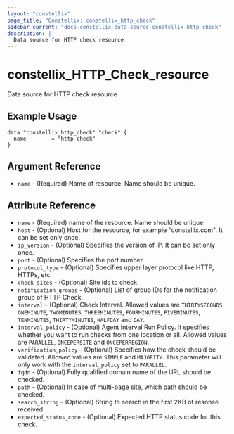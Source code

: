 ```yaml
---
layout: "constellix"
page_title: "Constellix: constellix_http_check"
sidebar_current: "docs-constellix-data-source-constellix_http_check"
description: |-
  Data source for HTTP check resource
---
```


# constellix_HTTP_Check_resource #
Data source for HTTP check resource

## Example Usage ##

```hcl
data "constellix_http_check" "check" {
  name        = "http check"
}

```

## Argument Reference ##
* `name` - (Required) Name of resource. Name should be unique.

## Attribute Reference ##
* `name` - (Required) name of the resource. Name should be unique.
* `host` - (Optional) Host for the resource, for example "constellix.com". It can be set only once.
* `ip_version` - (Optional) Specifies the version of IP. It can be set only once.
* `port` - (Optional) Specifies the port number.
* `protocol_type` - (Optional) Specifies upper layer protocol like HTTP, HTTPs, etc.
* `check_sites` - (Optional) Site ids to check.
* `notification_groups` - (Optional) List of group IDs for the notification group of HTTP Check.
* `interval` - (Optional) Check Interval. Allowed values are `THIRTYSECONDS`, `ONEMINUTE`, `TWOMINUTES`, `THREEMINUTES`, `FOURMINUTES`, `FIVEMINUTES`, `TENMINUTES`, `THIRTYMINUTES`, `HALFDAY` and `DAY`.
* `interval_policy` - (Optional) Agent Interval Run Policy. It specifies whether you want to run checks from one location or all. Allowed values are `PARALLEL`, `ONCEPERSITE` and `ONCEPERREGION`.
* `verification_policy` - (Optional) Specifies how the check should be validated. Allowed values are `SIMPLE` and `MAJORITY`. This parameter will only work with the `interval_policy` set to `PARALLEL`.
* `fqdn` - (Optional) Fully qualified domain name of the URL should be checked.
* `path` - (Optional) In case of multi-page site, which path should be checked.
* `search_string` - (Optional) String to search in the first 2KB of resonse received.
* `expected_status_code` - (Optional) Expected HTTP status code for this check.